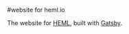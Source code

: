 #website for heml.io

The website for [HEML](https://github.com/SparkPost/heml), built with [Gatsby](https://www.gatsbyjs.org/).
